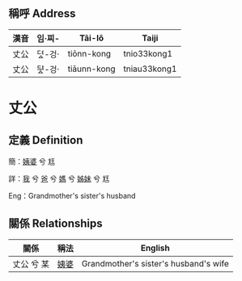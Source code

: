 

## 稱呼 Address

漢音 | 임·찌- | Tâi-lô | Taiji
--- | --- | --- | --- 
丈公 | 뎌ᇫ-겅· | tiōnn-kong | tnio33kong1 
丈公 | ᄃᆤᇫ-겅· | tiāunn-kong | tniau33kong1 
# 丈公
## 定義 Definition
簡：[姨婆](member32.md) 兮 尪

詳：[我](member1.md) 兮 [爸](member2.md) 兮 [媽](member9.md) 兮 [姊妹](member32.md) 兮 尪

Eng：Grandmother's sister's husband

## 關係 Relationships

關係 | 稱法 | English
--- | --- | --- 
丈公 兮 某 | [姨婆](member32.md) | Grandmother's sister's husband's wife
